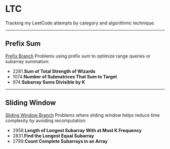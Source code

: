 # LTC

Tracking my LeetCode attempts by category and algorithmic technique.

---

## Prefix Sum

[Prefix Branch](https://github.com/mimirinko912/LTC/tree/Prefix)
Problems using prefix sum to optimize range queries or subarray summation:

- 2281.**Sum of Total Strength of Wizards**
- 1074.**Number of Submatrices That Sum to Target**
- 974.**Subarray Sums Divisible by K**

---

## Sliding Window

[Sliding Window Branch](https://github.com/mimirinko912/LTC/tree/Sliding-Window)
Problems where sliding window helps reduce time complexity by avoiding recomputation:

- 2958.**Length of Longest Subarray With at Most K Frequency**
- 2831.**Find the Longest Equal Subarray**
- 2799.**Count Complete Subarrays in an Array**
